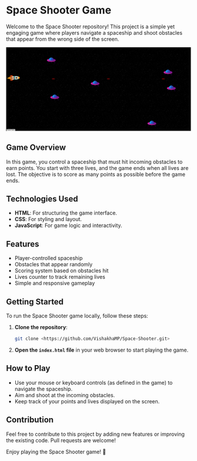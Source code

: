 # Space Shooter Game

Welcome to the Space Shooter repository! This project is a simple yet engaging game where players navigate a spaceship and shoot obstacles that appear from the wrong side of the screen.

![SpaceShooter UI](SpaceShooterUi.png)

## Game Overview

In this game, you control a spaceship that must hit incoming obstacles to earn points. You start with three lives, and the game ends when all lives are lost. The objective is to score as many points as possible before the game ends.

## Technologies Used

- **HTML**: For structuring the game interface.
- **CSS**: For styling and layout.
- **JavaScript**: For game logic and interactivity.

## Features

- Player-controlled spaceship
- Obstacles that appear randomly
- Scoring system based on obstacles hit
- Lives counter to track remaining lives
- Simple and responsive gameplay

## Getting Started

To run the Space Shooter game locally, follow these steps:

1. **Clone the repository**:
   ```bash
   git clone <https://github.com/VishakhaMP/Space-Shooter.git>
   ```

2. **Open the `index.html` file** in your web browser to start playing the game.

## How to Play

- Use your mouse or keyboard controls (as defined in the game) to navigate the spaceship.
- Aim and shoot at the incoming obstacles.
- Keep track of your points and lives displayed on the screen.

## Contribution

Feel free to contribute to this project by adding new features or improving the existing code. Pull requests are welcome!

Enjoy playing the Space Shooter game! 🚀
